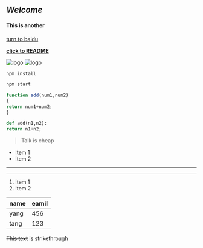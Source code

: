 ## *Welcome*

#### This is another

[turn to baidu](https://www.baidu.com "百度")

[__click to README__](https://github.com/jonathonyoung2020/English/edit/main/directory/README.md)

![logo](../4b2282baadf0602c!200x200.jpg)
![logo](https://i0.hdslb.com/bfs/archive/01802fbd309f205588968cb5c2a01a7805685cce.jpg@203w_127h_1e_1c.webp)

```bash
npm install

npm start
```

```javascript
function add(num1,num2)
{
return num1+num2;
}
```

```python
def add(n1,n2):
return n1+n2;
```
> Talk is cheap

* Item 1
* Item 2

---
___

1. Item 1
2. Item 2

| name | eamil |
| ---- | ----- |
| yang | 456   |
| tang | 123   |

~~This text~~ is strikethrough






